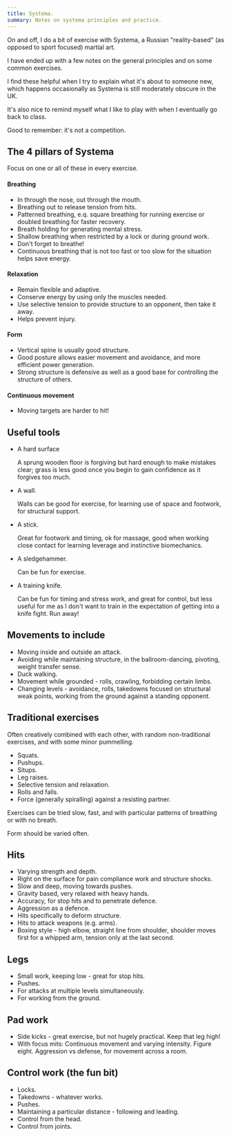 ```yaml
---
title: Systema.
summary: Notes on systema principles and practice.
---
```


On and off, I do a bit of exercise with Systema, a Russian "reality-based" (as opposed to sport focused) martial art.

I have ended up with a few notes on the general principles and on some common exercises.

I find these helpful when I try to explain what it's about to someone new, which happens occasionally as Systema is still moderately obscure in the UK.

It's also nice to remind myself what I like to play with when I eventually go back to class.

Good to remember: it's not a competition.

## The 4 pillars of Systema

Focus on one or all of these in every exercise.

#### Breathing

* In through the nose, out through the mouth.
* Breathing out to release tension from hits.
* Patterned breathing, e.q. square breathing for running exercise or doubled breathing for faster recovery.
* Breath holding for generating mental stress.
* Shallow breathing when restricted by a lock or during ground work.
* Don't forget to breathe!
* Continuous breathing that is not too fast or too slow for the situation helps save energy.

#### Relaxation

* Remain flexible and adaptive.
* Conserve energy by using only the muscles needed.
* Use selective tension to provide structure to an opponent, then take it away.
* Helps prevent injury.

#### Form

* Vertical spine is usually good structure.
* Good posture allows easier movement and avoidance, and more efficient power generation.
* Strong structure is defensive as well as a good base for controlling the structure of others.

#### Continuous movement

* Moving targets are harder to hit!

## Useful tools

*   A hard surface

    A sprung wooden floor is forgiving but hard enough to make mistakes clear; grass is less good once you begin to gain confidence as it forgives too much.

*   A wall.

    Walls can be good for exercise, for learning use of space and footwork, for structural support.

*   A stick.

    Great for footwork and timing, ok for massage, good when working close contact for learning leverage and instinctive biomechanics.

*   A sledgehammer.

    Can be fun for exercise.

*   A training knife.

    Can be fun for timing and stress work, and great for control, but less useful for me as I don't want to train in the expectation of getting into a knife fight. Run away!


## Movements to include

* Moving inside and outside an attack.
* Avoiding while maintaining structure, in the ballroom-dancing, pivoting, weight transfer sense.
* Duck walking.
* Movement while grounded - rolls, crawling, forbidding certain limbs.
* Changing levels - avoidance, rolls, takedowns focused on structural weak points, working from the ground against a standing opponent.

## Traditional exercises

Often creatively combined with each other, with random non-traditional exercises, and with some minor pummelling.

* Squats.
* Pushups.
* Situps.
* Leg raises.
* Selective tension and relaxation.
* Rolls and falls.
* Force (generally spiralling) against a resisting partner.

Exercises can be tried slow, fast, and with particular patterns of breathing or with no breath.

Form should be varied often.

## Hits

* Varying strength and depth.
* Right on the surface for pain compliance work and structure shocks.
* Slow and deep, moving towards pushes.
* Gravity based, very relaxed with heavy hands.
* Accuracy, for stop hits and to penetrate defence.
* Aggression as a defence.
* Hits specifically to deform structure.
* Hits to attack weapons (e.g. arms).
* Boxing style - high elbow, straight line from shoulder, shoulder moves first for a whipped arm, tension only at the last second.

## Legs

* Small work, keeping low - great for stop hits.
* Pushes.
* For attacks at multiple levels simultaneously.
* For working from the ground.

## Pad work

* Side kicks - great exercise, but not hugely practical. Keep that leg high!
* With focus mits:
  Continuous movement and varying intensity.
  Figure eight.
  Aggression vs defense, for movement across a room.

## Control work (the fun bit)
* Locks.
* Takedowns - whatever works.
* Pushes.
* Maintaining a particular distance - following and leading.
* Control from the head.
* Control from joints.

